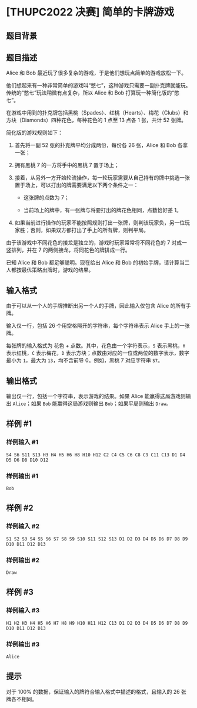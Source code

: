 # [THUPC2022 决赛] 简单的卡牌游戏

## 题目背景



## 题目描述

Alice 和 Bob 最近玩了很多复杂的游戏，于是他们想玩点简单的游戏放松一下。

他们想起来有一种非常简单的游戏叫“憋七”，这种游戏只需要一副扑克牌就能玩。传统的“憋七”玩法稍微有点复杂，所以 Alice 和 Bob 打算玩一种简化版的“憋七”。

在游戏中用到的扑克牌包括黑桃（Spades）、红桃（Hearts）、梅花（Clubs）和方块（Diamonds）四种花色，每种花色的 1 点至 13 点各 1 张，共计 52 张牌。

简化版的游戏规则如下：

1. 首先将一副 52 张的扑克牌平均分成两份，每份各 26 张，Alice 和 Bob 各拿一张；

2. 拥有黑桃 7 的一方将手中的黑桃 7 置于场上；

3. 接着，从另外一方开始轮流操作，每一轮玩家需要从自己持有的牌中挑选一张置于场上，可以打出的牌需要满足以下两个条件之一：
   
   - 这张牌的点数为 7；
   
   - 当前场上的牌中，有一张牌与将要打出的牌花色相同，点数恰好差 1。

4. 如果当前进行操作的玩家不能按照规则打出一张牌，则判该玩家负，另一位玩家胜；否则，如果双方都打出了手上的所有牌，则判平局。

由于该游戏中不同花色的接龙是独立的，游戏时玩家常常将不同花色的 7 对成一竖排列，并在 7 的两侧接龙，将同花色的牌排成一行。

已知 Alice 和 Bob 都足够聪明。现在给出 Alice 和 Bob 的初始手牌，请计算当二人都按最优策略出牌时，游戏的结果。

## 输入格式

由于可以从一个人的手牌推断出另一个人的手牌，因此输入仅包含 Alice 的所有手牌。

输入仅一行，包括 26 个用空格隔开的字符串，每个字符串表示 Alice 手上的一张牌。

每张牌的输入格式为 花色 + 点数。其中，花色由一个字符表示，`S` 表示黑桃，`H` 表示红桃，`C` 表示梅花，`D` 表示方块；点数由对应的一位或两位的数字表示，数字最小为 `1`，最大为 `13`，均不含前导 0。例如，黑桃 7 对应字符串 `S7`。


## 输出格式

输出仅一行，包括一个字符串，表示游戏的结果。如果 Alice 能赢得这局游戏则输出 `Alice`；如果 `Bob` 能赢得这局游戏则输出 `Bob`；如果平局则输出 `Draw`。

## 样例 #1

### 样例输入 #1
```
S4 S6 S11 S13 H3 H4 H5 H6 H8 H10 H12 C2 C4 C5 C6 C8 C9 C11 C13 D1 D4 D5 D6 D8 D10 D12
```

### 样例输出 #1

```
Bob
```

## 样例 #2

### 样例输入 #2
```
S1 S2 S3 S4 S5 S6 S7 S8 S9 S10 S11 S12 S13 D1 D2 D3 D4 D5 D6 D7 D8 D9 D10 D11 D12 D13
```

### 样例输出 #2

```
Draw
```

## 样例 #3

### 样例输入 #3
```
H1 H2 H3 H4 H5 H6 H7 H8 H9 H10 H11 H12 C13 D1 D2 D3 D4 D5 D6 D7 D8 D9 D10 D11 D12 D13
```

### 样例输出 #3

```
Alice
```

## 提示

对于 $100\%$ 的数据，保证输入的牌符合输入格式中描述的格式，且输入的 26 张牌各不相同。

